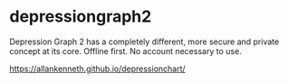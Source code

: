 # depressiongraph2
Depression Graph 2 has a completely different, more secure and private concept at its core. Offline first. No account necessary to use.

https://allankenneth.github.io/depressionchart/
